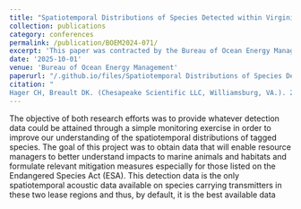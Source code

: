 ```yaml
---
title: "Spatiotemporal Distributions of Species Detected within Virginia's Offshore Lease Areas Volume 1"
collection: publications
category: conferences
permalink: /publication/BOEM2024-071/
excerpt: 'This paper was contracted by the Bureau of Ocean Energy Management to assess stuff that is important'
date: '2025-10-01'
venue: 'Bureau of Ocean Energy Management'
paperurl: "/.github.io/files/Spatiotemporal Distributions of Species Detected within Virginia's Offshore Lease Areas Volume 1.pdf"
citation: "
Hager CH, Breault DK. (Chesapeake Scientific LLC, Williamsburg, VA.). 2025. Spatiotemporal distributions of species detected within the Virginia’s offshore lease areas. Volume 1: the Sandbridge Shoal Marine Minerals Lease Area. Sterling (VA): U.S. Department of the Interior, Bureau of Ocean Energy Management. 71 p. Obligation No.:140M0122P0023. Report No.:BOEM 2024-071."
---
```


The objective of both research efforts was to provide whatever detection data could be attained through a simple monitoring exercise in order to improve our understanding of the spatiotemporal distributions of tagged species. The goal of this project was to obtain data that will enable resource managers to better understand impacts to marine animals and habitats and formulate relevant mitigation measures especially for those listed on the Endangered Species Act (ESA). This detection data is the only spatiotemporal acoustic data available on species carrying transmitters in these two lease regions and thus, by default, it is the best available data

